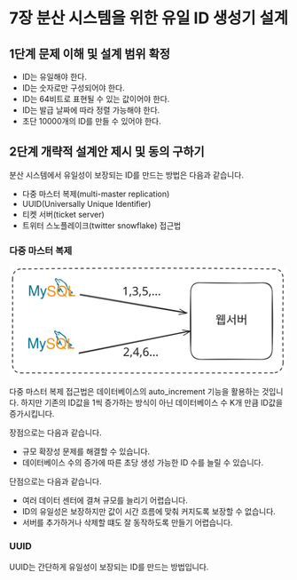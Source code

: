 # 7장 분산 시스템을 위한 유일 ID 생성기 설계

## 1단계 문제 이해 및 설계 범위 확정

* ID는 유일해야 한다.
* ID는 숫자로만 구성되어야 한다.
* ID는 64비트로 표현될 수 있는 값이어야 한다.
* ID는 발급 날짜에 따라 정렬 가능해야 한다.
* 초단 10000개의 ID를 만들 수 있어야 한다.

## 2단계 개략적 설계안 제시 및 동의 구하기

분산 시스템에서 유일성이 보장되는 ID를 만드는 방법은 다음과 같습니다.
* 다중 마스터 복제(multi-master replication)
* UUID(Universally Unique Identifier)
* 티켓 서버(ticket server)
* 트위터 스노플레이크(twitter snowflake) 접근법

### 다중 마스터 복제

<img src="img/MultiMasterReplication.svg" width="500">

다중 마스터 복제 접근법은 데이터베이스의 auto_increment 기능을 활용하는 것입니다. 
하지만 기존의 ID값을 1씩 증가하는 방식이 아닌 데이터베이스 수 K개 만큼 ID값을 증가시킵니다.

장점으로는 다음과 같습니다.
* 규모 확장성 문제를 해결할 수 있습니다.
* 데이터베이스 수의 증가에 따른 초당 생성 가능한 ID 수를 늘릴 수 있습니다.

단점으로는 다음과 같습니다.
* 여러 데이터 센터에 결쳐 규모를 늘리기 어렵습니다.
* ID의 유일성은 보장하지만 값이 시간 흐름에 맞춰 커지도록 보장할 수 없습니다.
* 서버를 추가하거나 삭제할 떄도 잘 동작하도록 만들기 어렵습니다.

### UUID

UUID는 간단하게 유일성이 보장되는 ID를 만드는 방법입니다.